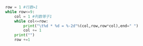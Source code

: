 
<BlogInfo title="14.乘法表" author="白日梦想猿" pv=0 read_times=0 pre_cost_time=0分8秒 category="python基础" tag_list="['python基础']" create_time="2019.10.03 08:23:54" update_time="2020.11.23 16:14:33" />

```python
row = 1 #行数=1
while row<=9:
    col = 1 #列数等于1
    while col<=row:
        print("\t%d * %d = %-2d"%(col,row,row*col),end=" ")
        col += 1
    print("")
    row +=1

```
